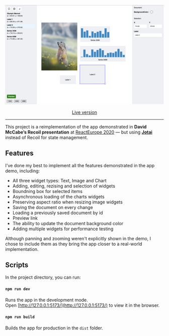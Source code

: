 <p align="center">
   <a href="https://vangelov.github.io/recoil-demo-with-jotai/" target="_blank">
    <img src="screenshot.png" alt="Devices preview" />
  </a>
</p>

<div align="center">

[Live version](https://vangelov.github.io/recoil-demo-with-jotai/)

</div>

---

This project is a reimplementation of the app demonstrated in **David McCabe’s Recoil presentation** at [ReactEurope 2020](https://www.youtube.com/watch?v=_ISAA_Jt9kI) — but using **[Jotai](https://jotai.org/)** instead of Recoil for state management.


## Features 
I've done my best to implement all the features demonstrated in the app demo, including:

- All three widget types: Text, Image and Chart
- Adding, editing, rezising and selection of widgets
- Boundning box for selected items
- Asynchronous loading of the charts widgets
- Preserving aspect ratio when resizing image widgets
- Saving the document on every change
- Loading a previously saved document by id
- Preview link
- The ability to update the document background color
- Adding multiple widgets for performance testing

Although panning and zooming weren't explicitly shown in the demo, I chose to include them as they bring the app closer to a real-world implementation. 

## Scripts

In the project directory, you can run:

#### `npm run dev`

Runs the app in the development mode.\
Open [http://127.0.0.1:5173/](http://127.0.0.1:5173/) to view it in the browser.

#### `npm run build`

Builds the app for production in the `dist` folder.
